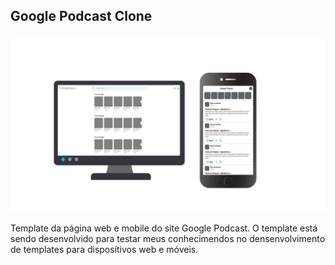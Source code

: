 ## Google Podcast Clone

![alt text](https://github.com/Rendrikson98/GooglePodcastClone/blob/master/web/src/assets/Apresenta%C3%A7%C3%A3o1.png?raw=true)

Template da página web e mobile do site Google Podcast. O template está sendo desenvolvido para testar meus conhecimendos no densenvolvimento de templates para disposítivos web e móveis.
